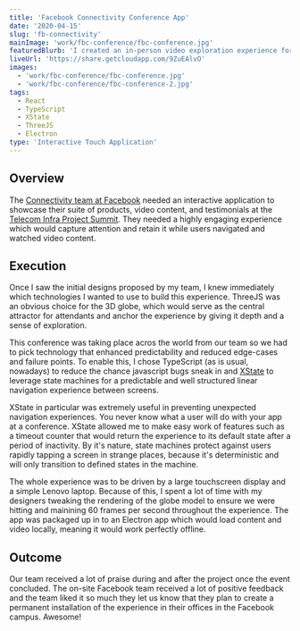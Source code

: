 ```yaml
---
title: 'Facebook Connectivity Conference App'
date: '2020-04-15'
slug: 'fb-connectivity'
mainImage: 'work/fbc-conference/fbc-conference.jpg'
featuredBlurb: 'I created an in-person video exploration experience for the Facebook Connectivity team to use at the Telecom Infra Project Summit in 2019. Check it out!'
liveUrl: 'https://share.getcloudapp.com/9ZuEAlvO'
images:
  - 'work/fbc-conference/fbc-conference.jpg'
  - 'work/fbc-conference/fbc-conference-2.jpg'
tags:
  - React
  - TypeScript
  - XState
  - ThreeJS
  - Electron
type: 'Interactive Touch Application'
---
```


## Overview

The [Connectivity team at Facebook](https://connectivity.fb.com/) needed an interactive application to showcase
their suite of products, video content, and testimonials at the [Telecom Infra Project Summit](https://telecominfraproject.com/events/tip-summit-2019/). They needed a highly
engaging experience which would capture attention and retain it while users navigated and watched video content.

## Execution

Once I saw the initial designs proposed by my team, I knew immediately which technologies
I wanted to use to build this experience. ThreeJS was an obvious choice for the 3D globe, which would serve as the central attractor for attendants and anchor the experience by giving it depth and a sense of exploration.

This conference was taking place acros the world from our team so we had to pick technology that enhanced predictability and reduced edge-cases and failure points. To enable this, I chose TypeScript (as is usual, nowadays) to reduce the chance javascript bugs sneak in and [XState](https://xstate.js.org/docs/) to leverage state machines for a predictable and well structured linear navigation experience between screens.

XState in particular was extremely useful in preventing unexpected navigation experiences. You never know what a user will do with your app at a conference. XState allowed me to make easy work of features such as a timeout counter that would return the experience to its default state after a period of inactivity. By it's nature, state machines protect against users rapidly tapping a screen in strange places, because it's deterministic and will only transition to defined states in the machine.

The whole experience was to be driven by a large touchscreen display and a simple Lenovo laptop. Because of this, I spent a lot of time with my designers tweaking the rendering of the globe model to ensure we were hitting and mainining 60 frames per second throughout the experience. The app was packaged up in to an Electron app which would load content and video locally, meaning it would work perfectly offline.

## Outcome

Our team received a lot of praise during and after the project once the event concluded. The on-site Facebook team received a lot of positive feedback and the team liked it so much they let us know that they plan to create a permanent installation of the experience in their offices in the Facebook campus. Awesome!
